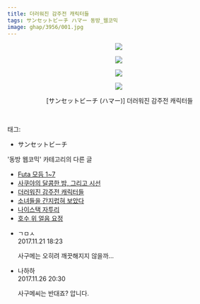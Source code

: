 ```yaml
---
title: 더러워진 감주전 캐릭터들
tags: サンセットビーチ ハマー 동방_웹코믹
image: ghap/3956/001.jpg
---
```

<div class="article">
<p style="text-align: center; clear: none; float: none;"><img src="{{ site.nasurl }}/ghap/3956/001.jpg"/></p>
<p style="text-align: center; clear: none; float: none;"><img src="{{ site.nasurl }}/ghap/3956/002.jpg"/></p>
<p style="text-align: center; clear: none; float: none;"><img src="{{ site.nasurl }}/ghap/3956/003.jpg"/></p>
<p style="text-align: center; clear: none; float: none;"><img src="{{ site.nasurl }}/ghap/3956/004.jpg"/></p>
<p style="text-align: center; clear: none; float: none;"> [サンセットビーチ (ハマー)] 더러워진 감주전 캐릭터들</p>
<p><br/></p>
</div><div class="tagTrail">
<p>태그: </p>
<ul>
<li>サンセットビーチ</li>
</ul>
</div><div class="another">
<p>'동방 웹코믹' 카테고리의 다른 글</p>
<ul>
<li><a href="/2017-11-24-ghap_3960">Futa 모듬 1~7</a></li>
<li><a href="/2017-11-21-ghap_3957">사쿠야의 달콤한 밤, 그리고 시선</a></li>
<li><a href="/2017-11-21-ghap_3956">더러워진 감주전 캐릭터들</a></li>
<li><a href="/2017-11-21-ghap_3955">소녀들을 간지럽혀 보았다</a></li>
<li><a href="/2017-10-28-ghap_3933">나이스택 자투리</a></li>
<li><a href="/2017-10-28-ghap_3931">호수 위 얼음 요정</a></li>
</ul>
</div><div class="cb_module cb_fluid">
<div class="cb_wrt cb_profile">
<div class="comment">
<ul>
<li class="cb_thumb_off" id="comment15134442">
<div class="cb_comment_area">
<div class="cb_info_area">
<div class="cb_section">
<span class="cb_nick_name">ㄱㅁㅅ</span>
</div>
<div class="cb_section">
<span class="cb_date">2017.11.21 18:23 </span>
</div>
</div>
<div class="cb_dsc_comment">
<p class="cb_dsc">
											사구메는 오히려 깨끗해지지 않을까...
										</p>
</div>
</div></li>
<li class="cb_thumb_off" id="comment15137925">
<div class="cb_comment_area">
<div class="cb_info_area">
<div class="cb_section">
<span class="cb_nick_name">나하하</span>
</div>
<div class="cb_section">
<span class="cb_date">2017.11.26 20:30 </span>
</div>
</div>
<div class="cb_dsc_comment">
<p class="cb_dsc">
											사구메씨는 반대죠? 압니다.
										</p>
</div>
</div></li>
</ul>
</div>
</div><!-- commentList close -->
</div>
